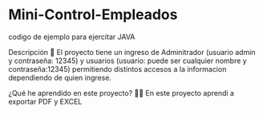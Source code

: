 # Mini-Control-Empleados
codigo de ejemplo para ejercitar JAVA

Descripción 📑
El proyecto tiene un ingreso de Adminitrador (usuario admin y contraseña: 12345) y usuarios (usuario: puede ser cualquier nombre y contraseña:12345) permitiendo distintos accesos a la informacion dependiendo de quien ingrese. 

¿Qué he aprendido en este proyecto? 🙇🏻
En este proyecto aprendi a exportar PDF y EXCEL 

